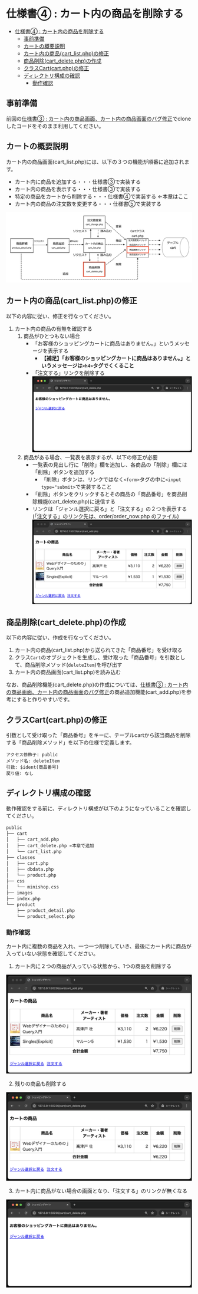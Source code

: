 ﻿# 仕様書④ : カート内の商品を削除する

- [仕様書④ : カート内の商品を削除する](#仕様書--カート内の商品を削除する)
  - [事前準備](#事前準備)
  - [カートの概要説明](#カートの概要説明)
  - [カート内の商品(cart\_list.php)の修正](#カート内の商品cart_listphpの修正)
  - [商品削除(cart\_delete.php)の作成](#商品削除cart_deletephpの作成)
  - [クラスCart(cart.php)の修正](#クラスcartcartphpの修正)
  - [ディレクトリ構成の確認](#ディレクトリ構成の確認)
    - [動作確認](#動作確認)

## 事前準備

前回の[仕様書③ : カート内の商品画面、カート内の商品画面のバグ修正](../ec-site-iii/README.md)でcloneしたコードをそのまま利用してください。

## カートの概要説明

カート内の商品画面(cart_list.php)には、以下の３つの機能が順番に追加されます。

- カート内に商品を追加する・・・仕様書③で実装する
- カート内の商品を表示する・・・仕様書③で実装する
- 特定の商品をカートから削除する・・・仕様書④で実装する ←本章はここ
- カート内の商品の注文数を変更する・・・仕様書⑤で実装する

![](./images/cart_transition.png)

## カート内の商品(cart_list.php)の修正

以下の内容に従い、修正を行なってください。

1. カート内の商品の有無を確認する
   1. 商品がひとつもない場合
      - 「お客様のショッピングカートに商品はありません。」というメッセージを表示する
        - **【補足】「お客様のショッピングカートに商品はありません。」というメッセージは`<h4>`タグでくくること**
      - 「注文する」リンクを削除する<br>
     ![](./images/cart_list_display_0.png)
   2. 商品がある場合、一覧表を表示するが、以下の修正が必要
      - 一覧表の見出し行に「削除」欄を追加し、各商品の「削除」欄には「削除」ボタンを追加する
        - 「削除」ボタンは、リンクではなく`<form>`タグの中に`<input type="submit>`で実装すること
      - 「削除」ボタンをクリックするとその商品の「商品番号」を商品削除機能(cart_delete.php)に送信する
      - リンクは「ジャンル選択に戻る」と「注文する」の２つを表示する(「注文する」のリンク先は、order/order_now.php のファイル)<br>
     ![](./images/cart_list_display_2.png)

## 商品削除(cart_delete.php)の作成

以下の内容に従い、作成を行なってください。

1. カート内の商品(cart_list.php)から送られてきた「商品番号」を受け取る
2. クラス`Cart`のオブジェクトを生成し、受け取った「商品番号」を引数として、商品削除メソッド(`deleteItem`)を呼び出す
3. カート内の商品画面(cart_list.php)を読み込む</br>

なお、商品削除機能(cart_delete.php)の作成については、[仕様書③ : カート内の商品画面、カート内の商品画面のバグ修正](../ec-site-iii/README.md)の商品追加機能(cart_add.php)を参考にすると作りやすいです。

## クラスCart(cart.php)の修正

引数として受け取った「商品番号」をキーに、テーブルcartから該当商品を削除する「商品削除メソッド」を以下の仕様で定義します。

```text
アクセス修飾子: public
メソッド名: deleteItem
引数: $ident(商品番号)
戻り値: なし
```

## ディレクトリ構成の確認

動作確認をする前に、ディレクトリ構成が以下のようになっていることを確認してください。

```text
public
├── cart
│   ├── cart_add.php
│   ├── cart_delete.php ←本章で追加
│   └── cart_list.php
├── classes
│   ├── cart.php
│   ├── dbdata.php
│   └── product.php
├── css
│   └── minishop.css
├── images
├── index.php
└── product
    ├── product_detail.php
    └── product_select.php
```

### 動作確認

カート内に複数の商品を入れ、一つ一つ削除していき、最後にカート内に商品が入っていない状態を確認してください。

1. カート内に２つの商品が入っている状態から、1つの商品を削除する

![](./images/cart_list_display_2.png)

2. 残りの商品も削除する

![](./images/cart_list_display_1.png)

3. カート内に商品がない場合の画面となり、「注文する」のリンクが無くなる

![](./images/cart_list_display_0.png)
